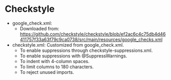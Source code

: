 Checkstyle
===========

* google_check.xml:
     * Downloaded from: https://github.com/checkstyle/checkstyle/blob/ef2ac6c4c75db4d46411757f33a63f79c9ca0738/src/main/resources/google_checks.xml
* checkstyle.xml: Customized from google_check.xml.
    * To enable suppressions through checkstyle-suppressions.xml.
    * To enable suppressions with @SuppressWarnings.
    * To indent with 4-column spaces.
    * To limit columns to 180 characters.
    * To reject unused imports.
